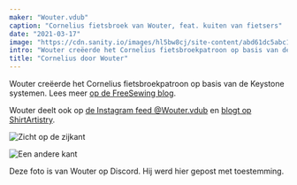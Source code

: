 ```yaml
---
maker: "Wouter.vdub"
caption: "Cornelius fietsbroek van Wouter, feat. kuiten van fietsers"
date: "2021-03-17"
image: "https://cdn.sanity.io/images/hl5bw8cj/site-content/abd61dc5abc173a4e858d03b5f1af80fed297957-571x613.jpg"
intro: "Wouter creëerde het Cornelius fietsbroekpatroon op basis van de Keystone systemen. Lees meer op de FreeSewing blog ."
title: "Cornelius door Wouter"
---
```


Wouter creëerde het Cornelius fietsbroekpatroon op basis van de Keystone systemen. Lees meer [op de FreeSewing blog](https://freesewing.org/blog/cornelius-cycling-breeches/).

Wouter deelt ook op [de Instagram feed @Wouter.vdub](https://www.instagram.com/Wouter.vdub/) en [blogt op ShirtArtistry](https://shirtartistry.blog/).

![Zicht op de zijkant](https://posts.freesewing.org/uploads/cornelius_by_wouter_cornelius2_de4bd8f66a.jpg "Zicht op de zijkant")

![Een andere kant](https://posts.freesewing.org/uploads/cornelius_by_wouter_cornelius3_615eb9fce1.jpg)

<Note>

Deze foto is van Wouter op Discord. Hij werd hier gepost met toestemming.

</Note>
